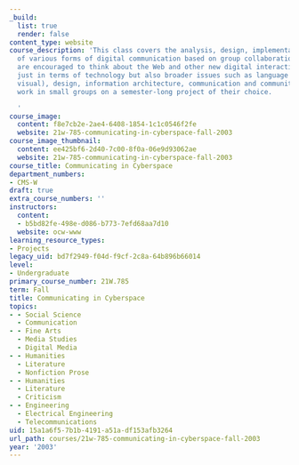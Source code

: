 ```yaml
---
_build:
  list: true
  render: false
content_type: website
course_description: 'This class covers the analysis, design, implementation and testing
  of various forms of digital communication based on group collaboration. Students
  are encouraged to think about the Web and other new digital interactive media not
  just in terms of technology but also broader issues such as language (verbal and
  visual), design, information architecture, communication and community. Students
  work in small groups on a semester-long project of their choice.

  '
course_image:
  content: f8e7cb2e-2ae4-6408-1854-1c1c0546f2fe
  website: 21w-785-communicating-in-cyberspace-fall-2003
course_image_thumbnail:
  content: ee425bf6-2d40-7c00-8f0a-06e9d93062ae
  website: 21w-785-communicating-in-cyberspace-fall-2003
course_title: Communicating in Cyberspace
department_numbers:
- CMS-W
draft: true
extra_course_numbers: ''
instructors:
  content:
  - b5bd82fe-498e-d086-b773-7efd68aa7d10
  website: ocw-www
learning_resource_types:
- Projects
legacy_uid: bd7f2949-f04d-f9cf-2c8a-64b896b66014
level:
- Undergraduate
primary_course_number: 21W.785
term: Fall
title: Communicating in Cyberspace
topics:
- - Social Science
  - Communication
- - Fine Arts
  - Media Studies
  - Digital Media
- - Humanities
  - Literature
  - Nonfiction Prose
- - Humanities
  - Literature
  - Criticism
- - Engineering
  - Electrical Engineering
  - Telecommunications
uid: 15a1a6f5-7b1b-4191-a51a-df153afb3264
url_path: courses/21w-785-communicating-in-cyberspace-fall-2003
year: '2003'
---
```

